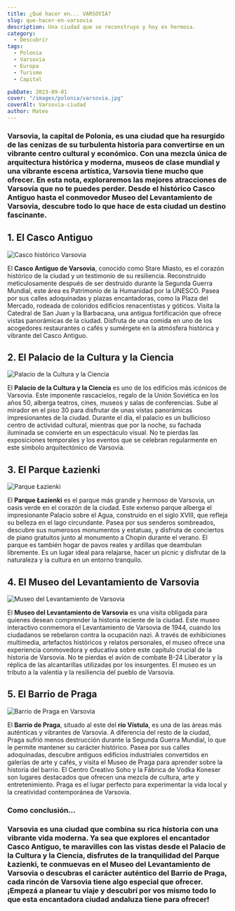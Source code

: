 ```yaml
---
title: ¿Qué hacer en... VARSOVIA?
slug: que-hacer-en-varsovia
description: Una ciudad que se reconstruyo y hoy es hermosa.
category:
  - Descubrir
tags:
  - Polonia
  - Varsovia
  - Europa
  - Turismo
  - Capital

pubDate: 2023-09-01
cover: "/images/polonia/varsovia.jpg"
coverAlt: Varsovia-ciudad
author: Mateo
---
```


### **Varsovia**, la capital de Polonia, es una ciudad que ha resurgido de las cenizas de su turbulenta historia para convertirse en un vibrante centro cultural y económico. Con una mezcla única de arquitectura histórica y moderna, museos de clase mundial y una vibrante escena artística, Varsovia tiene mucho que ofrecer. En esta nota, exploraremos las mejores atracciones de Varsovia que no te puedes perder. Desde el histórico Casco Antiguo hasta el conmovedor Museo del Levantamiento de Varsovia, descubre todo lo que hace de esta ciudad un destino fascinante.

## 1. El Casco Antiguo 
<img src="/images/polonia/varsovia/varsovia-casco-historico.jpeg" alt="Casco histórico Varsovia">

El **Casco Antiguo de Varsovia**, conocido como Stare Miasto, es el corazón histórico de la ciudad y un testimonio de su resiliencia. Reconstruido meticulosamente después de ser destruido durante la Segunda Guerra Mundial, este área es Patrimonio de la Humanidad por la UNESCO. Pasea por sus calles adoquinadas y plazas encantadoras, como la Plaza del Mercado, rodeada de coloridos edificios renacentistas y góticos. Visita la Catedral de San Juan y la Barbacana, una antigua fortificación que ofrece vistas panorámicas de la ciudad. Disfruta de una comida en uno de los acogedores restaurantes o cafés y sumérgete en la atmósfera histórica y vibrante del Casco Antiguo.

## 2. El Palacio de la Cultura y la Ciencia 
<img src="/images/polonia/varsovia/Pałac_Kultury_i_Nauki.jpg" alt="Palacio de la Cultura y la Ciencia ">

El **Palacio de la Cultura y la Ciencia** es uno de los edificios más icónicos de Varsovia. Este imponente rascacielos, regalo de la Unión Soviética en los años 50, alberga teatros, cines, museos y salas de conferencias. Sube al mirador en el piso 30 para disfrutar de unas vistas panorámicas impresionantes de la ciudad. Durante el día, el palacio es un bullicioso centro de actividad cultural, mientras que por la noche, su fachada iluminada se convierte en un espectáculo visual. No te pierdas las exposiciones temporales y los eventos que se celebran regularmente en este símbolo arquitectónico de Varsovia.

## 3. El Parque Łazienki 
<img src="/images/polonia/varsovia/PalaceOnTheWater2011.JPG" alt="Parque Łazienki">

El **Parque Łazienki** es el parque más grande y hermoso de Varsovia, un oasis verde en el corazón de la ciudad. Este extenso parque alberga el impresionante Palacio sobre el Agua, construido en el siglo XVIII, que refleja su belleza en el lago circundante. Pasea por sus senderos sombreados, descubre sus numerosos monumentos y estatuas, y disfruta de conciertos de piano gratuitos junto al monumento a Chopin durante el verano. El parque es también hogar de pavos reales y ardillas que deambulan libremente. Es un lugar ideal para relajarse, hacer un picnic y disfrutar de la naturaleza y la cultura en un entorno tranquilo.

## 4. El Museo del Levantamiento de Varsovia 
<img src="/images/polonia/varsovia/muzeum-powstania-warszawskiego-fot-piotr-wierzbowski-2.jpg" alt="Museo del Levantamiento de Varsovia">

El **Museo del Levantamiento de Varsovia** es una visita obligada para quienes desean comprender la historia reciente de la ciudad. Este museo interactivo conmemora el Levantamiento de Varsovia de 1944, cuando los ciudadanos se rebelaron contra la ocupación nazi. A través de exhibiciones multimedia, artefactos históricos y relatos personales, el museo ofrece una experiencia conmovedora y educativa sobre este capítulo crucial de la historia de Varsovia. No te pierdas el avión de combate B-24 Liberator y la réplica de las alcantarillas utilizadas por los insurgentes. El museo es un tributo a la valentía y la resiliencia del pueblo de Varsovia.

## 5. El Barrio de Praga 
<img src="/images/polonia/varsovia/calles-praga.avif" alt="Barrio de Praga en Varsovia">

El **Barrio de Praga**, situado al este del **río Vístula**, es una de las áreas más auténticas y vibrantes de Varsovia. A diferencia del resto de la ciudad, Praga sufrió menos destrucción durante la Segunda Guerra Mundial, lo que le permite mantener su carácter histórico. Pasea por sus calles adoquinadas, descubre antiguos edificios industriales convertidos en galerías de arte y cafés, y visita el Museo de Praga para aprender sobre la historia del barrio. El Centro Creativo Soho y la Fábrica de Vodka Koneser son lugares destacados que ofrecen una mezcla de cultura, arte y entretenimiento. Praga es el lugar perfecto para experimentar la vida local y la creatividad contemporánea de Varsovia.

### Como conclusión...

### **Varsovia** es una ciudad que combina su rica historia con una vibrante vida moderna. Ya sea que explores el encantador Casco Antiguo, te maravilles con las vistas desde el Palacio de la Cultura y la Ciencia, disfrutes de la tranquilidad del Parque Łazienki, te conmuevas en el Museo del Levantamiento de Varsovia o descubras el carácter auténtico del Barrio de Praga, cada rincón de Varsovia tiene algo especial que ofrecer. ¡Empezá a planear tu viaje y descubrí por vos mismo todo lo que esta encantadora ciudad andaluza tiene para ofrecer!
